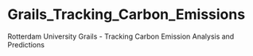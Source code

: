 # Grails_Tracking_Carbon_Emissions
Rotterdam University Grails - Tracking Carbon Emission Analysis and Predictions
